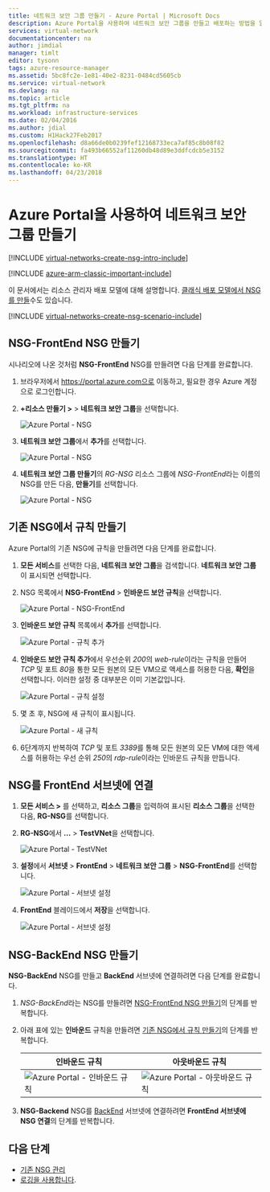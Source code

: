 ```yaml
---
title: 네트워크 보안 그룹 만들기 - Azure Portal | Microsoft Docs
description: Azure Portal을 사용하여 네트워크 보안 그룹을 만들고 배포하는 방법을 알아봅니다.
services: virtual-network
documentationcenter: na
author: jimdial
manager: timlt
editor: tysonn
tags: azure-resource-manager
ms.assetid: 5bc8fc2e-1e81-40e2-8231-0484cd5605cb
ms.service: virtual-network
ms.devlang: na
ms.topic: article
ms.tgt_pltfrm: na
ms.workload: infrastructure-services
ms.date: 02/04/2016
ms.author: jdial
ms.custom: H1Hack27Feb2017
ms.openlocfilehash: d8a66de0b0239fef12168733eca7af85c8b08f82
ms.sourcegitcommit: fa493b66552af11260db48d89e3ddfcdcb5e3152
ms.translationtype: HT
ms.contentlocale: ko-KR
ms.lasthandoff: 04/23/2018
---
```

# <a name="create-a-network-security-group-using-the-azure-portal"></a>Azure Portal을 사용하여 네트워크 보안 그룹 만들기

[!INCLUDE [virtual-networks-create-nsg-intro-include](../../includes/virtual-networks-create-nsg-intro-include.md)]

[!INCLUDE [azure-arm-classic-important-include](../../includes/azure-arm-classic-important-include.md)]

이 문서에서는 리소스 관리자 배포 모델에 대해 설명합니다. [클래식 배포 모델에서 NSG를 만들](virtual-networks-create-nsg-classic-ps.md)수도 있습니다.

[!INCLUDE [virtual-networks-create-nsg-scenario-include](../../includes/virtual-networks-create-nsg-scenario-include.md)]


## <a name="create-the-nsg-frontend-nsg"></a>NSG-FrontEnd NSG 만들기
시나리오에 나온 것처럼 **NSG-FrontEnd** NSG를 만들려면 다음 단계를 완료합니다.

1. 브라우저에서 https://portal.azure.com으로 이동하고, 필요한 경우 Azure 계정으로 로그인합니다.
2. **+리소스 만들기 >** > **네트워크 보안 그룹**을 선택합니다.
   
    ![Azure Portal - NSG](./media/virtual-networks-create-nsg-arm-pportal/figure11.png)
3. **네트워크 보안 그룹**에서 **추가**를 선택합니다.
   
    ![Azure Portal - NSG](./media/virtual-networks-create-nsg-arm-pportal/figure12.png)
4. **네트워크 보안 그룹 만들기**의 *RG-NSG* 리소스 그룹에 *NSG-FrontEnd*라는 이름의 NSG를 만든 다음, **만들기**를 선택합니다.
   
    ![Azure Portal - NSG](./media/virtual-networks-create-nsg-arm-pportal/figure13.png)

## <a name="create-rules-in-an-existing-nsg"></a>기존 NSG에서 규칙 만들기
Azure Portal의 기존 NSG에 규칙을 만들려면 다음 단계를 완료합니다.

1. **모든 서비스**를 선택한 다음, **네트워크 보안 그룹**을 검색합니다. **네트워크 보안 그룹**이 표시되면 선택합니다.
2. NSG 목록에서 **NSG-FrontEnd** > **인바운드 보안 규칙**을 선택합니다.
   
    ![Azure Portal - NSG-FrontEnd](./media/virtual-networks-create-nsg-arm-pportal/figure2.png)
3. **인바운드 보안 규칙** 목록에서 **추가**를 선택합니다.
   
    ![Azure Portal - 규칙 추가](./media/virtual-networks-create-nsg-arm-pportal/figure3.png)
4. **인바운드 보안 규칙 추가**에서 우선순위 *200*의 *web-rule*이라는 규칙을 만들어 *TCP* 및 포트 *80*을 통한 모든 원본의 모든 VM으로 액세스를 허용한 다음, **확인**을 선택합니다. 이러한 설정 중 대부분은 이미 기본값입니다.
   
    ![Azure Portal - 규칙 설정](./media/virtual-networks-create-nsg-arm-pportal/figure4.png)
5. 몇 초 후, NSG에 새 규칙이 표시됩니다.
   
    ![Azure Portal - 새 규칙](./media/virtual-networks-create-nsg-arm-pportal/figure5.png)
6. 6단계까지 반복하여 *TCP* 및 포트 *3389*를 통해 모든 원본의 모든 VM에 대한 액세스를 허용하는 우선 순위 *250*의 *rdp-rule*이라는 인바운드 규칙을 만듭니다.

## <a name="associate-the-nsg-to-the-frontend-subnet"></a>NSG를 FrontEnd 서브넷에 연결

1. **모든 서비스 >** 를 선택하고, **리소스 그룹**을 입력하여 표시된 **리소스 그룹**을 선택한 다음, **RG-NSG**를 선택합니다.
2. **RG-NSG**에서 **...** > **TestVNet**을 선택합니다.
   
    ![Azure Portal - TestVNet](./media/virtual-networks-create-nsg-arm-pportal/figure14.png)
3. **설정**에서 **서브넷** > **FrontEnd** > **네트워크 보안 그룹** > **NSG-FrontEnd**를 선택합니다.
   
    ![Azure Portal - 서브넷 설정](./media/virtual-networks-create-nsg-arm-pportal/figure15.png)
4. **FrontEnd** 블레이드에서 **저장**을 선택합니다.
   
    ![Azure Portal - 서브넷 설정](./media/virtual-networks-create-nsg-arm-pportal/figure16.png)

## <a name="create-the-nsg-backend-nsg"></a>NSG-BackEnd NSG 만들기
**NSG-BackEnd** NSG를 만들고 **BackEnd** 서브넷에 연결하려면 다음 단계를 완료합니다.

1. *NSG-BackEnd*라는 NSG를 만들려면 [NSG-FrontEnd NSG 만들기](#Create-the-NSG-FrontEnd-NSG)의 단계를 반복합니다.
2. 아래 표에 있는 **인바운드** 규칙을 만들려면 [기존 NSG에서 규칙 만들기](#Create-rules-in-an-existing-NSG)의 단계를 반복합니다.
   
   | 인바운드 규칙 | 아웃바운드 규칙 |
   | --- | --- |
   | ![Azure Portal - 인바운드 규칙](./media/virtual-networks-create-nsg-arm-pportal/figure17.png) |![Azure Portal - 아웃바운드 규칙](./media/virtual-networks-create-nsg-arm-pportal/figure18.png) |
3. **NSG-Backend** NSG를 [BackEnd](#Associate-the-NSG-to-the-FrontEnd-subnet) 서브넷에 연결하려면 **FrontEnd 서브넷에 NSG 연결**의 단계를 반복합니다.

## <a name="next-steps"></a>다음 단계
* [기존 NSG 관리](manage-network-security-group.md)
* [로깅을 사용합니다](virtual-network-nsg-manage-log.md).